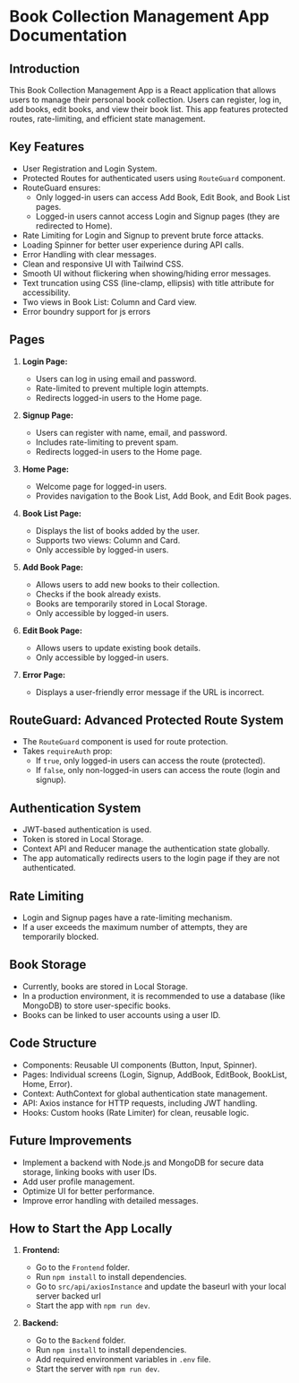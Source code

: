 # Book Collection Management App Documentation

## Introduction

This Book Collection Management App is a React application that allows users to manage their personal book collection. Users can register, log in, add books, edit books, and view their book list. This app features protected routes, rate-limiting, and efficient state management.

## Key Features

- User Registration and Login System.
- Protected Routes for authenticated users using `RouteGuard` component.
- RouteGuard ensures:
  - Only logged-in users can access Add Book, Edit Book, and Book List pages.
  - Logged-in users cannot access Login and Signup pages (they are redirected to Home).
- Rate Limiting for Login and Signup to prevent brute force attacks.
- Loading Spinner for better user experience during API calls.
- Error Handling with clear messages.
- Clean and responsive UI with Tailwind CSS.
- Smooth UI without flickering when showing/hiding error messages.
- Text truncation using CSS (line-clamp, ellipsis) with title attribute for accessibility.
- Two views in Book List: Column and Card view.
- Error boundry support for js errors

## Pages

1. **Login Page:**

   - Users can log in using email and password.
   - Rate-limited to prevent multiple login attempts.
   - Redirects logged-in users to the Home page.

2. **Signup Page:**

   - Users can register with name, email, and password.
   - Includes rate-limiting to prevent spam.
   - Redirects logged-in users to the Home page.

3. **Home Page:**

   - Welcome page for logged-in users.
   - Provides navigation to the Book List, Add Book, and Edit Book pages.

4. **Book List Page:**

   - Displays the list of books added by the user.
   - Supports two views: Column and Card.
   - Only accessible by logged-in users.

5. **Add Book Page:**

   - Allows users to add new books to their collection.
   - Checks if the book already exists.
   - Books are temporarily stored in Local Storage.
   - Only accessible by logged-in users.

6. **Edit Book Page:**

   - Allows users to update existing book details.
   - Only accessible by logged-in users.

7. **Error Page:**
   - Displays a user-friendly error message if the URL is incorrect.

## RouteGuard: Advanced Protected Route System

- The `RouteGuard` component is used for route protection.
- Takes `requireAuth` prop:
  - If `true`, only logged-in users can access the route (protected).
  - If `false`, only non-logged-in users can access the route (login and signup).

## Authentication System

- JWT-based authentication is used.
- Token is stored in Local Storage.
- Context API and Reducer manage the authentication state globally.
- The app automatically redirects users to the login page if they are not authenticated.

## Rate Limiting

- Login and Signup pages have a rate-limiting mechanism.
- If a user exceeds the maximum number of attempts, they are temporarily blocked.

## Book Storage

- Currently, books are stored in Local Storage.
- In a production environment, it is recommended to use a database (like MongoDB) to store user-specific books.
- Books can be linked to user accounts using a user ID.

## Code Structure

- Components: Reusable UI components (Button, Input, Spinner).
- Pages: Individual screens (Login, Signup, AddBook, EditBook, BookList, Home, Error).
- Context: AuthContext for global authentication state management.
- API: Axios instance for HTTP requests, including JWT handling.
- Hooks: Custom hooks (Rate Limiter) for clean, reusable logic.

## Future Improvements

- Implement a backend with Node.js and MongoDB for secure data storage, linking books with user IDs.
- Add user profile management.
- Optimize UI for better performance.
- Improve error handling with detailed messages.

## How to Start the App Locally

1. **Frontend:**

   - Go to the `Frontend` folder.
   - Run `npm install` to install dependencies.
   - Go to `src/api/axiosInstance` and update the baseurl with your local server backed url
   - Start the app with `npm run dev`.

2. **Backend:**
   - Go to the `Backend` folder.
   - Run `npm install` to install dependencies.
   - Add required environment variables in `.env` file.
   - Start the server with `npm run dev`.
